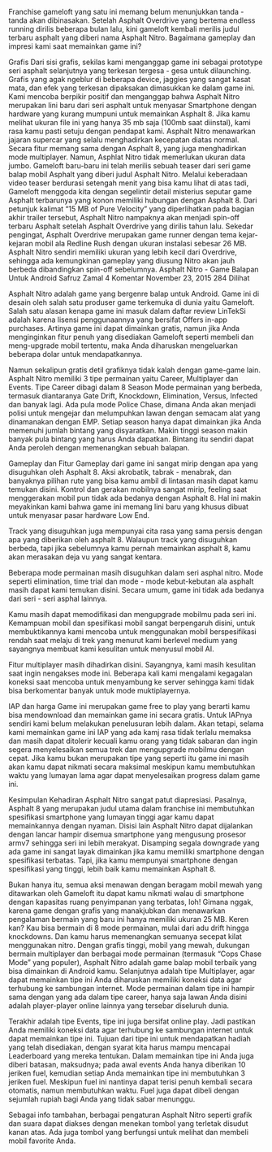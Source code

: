 Franchise gameloft yang satu ini memang belum menunjukkan tanda - tanda akan dibinasakan. Setelah Asphalt Overdrive yang bertema endless running dirilis beberapa bulan lalu, kini gameloft kembali merilis judul terbaru asphalt yang diberi nama Asphalt Nitro. Bagaimana gameplay dan impresi kami saat memainkan game ini?
 

Grafis
Dari sisi grafis, sekilas kami menganggap game ini sebagai prototype seri asphalt selanjutnya yang terkesan tergesa - gesa untuk dilaunching. Grafis yang agak ngeblur di beberapa device, jaggies yang sangat kasat mata, dan efek yang terkesan dipaksakan dimasukkan ke dalam game ini. Kami mencoba berpikir positif dan menganggap bahwa Asphalt Nitro merupakan lini baru dari seri asphalt untuk menyasar Smartphone dengan hardware yang kurang mumpuni untuk memainkan Asphalt 8. Jika kamu melihat ukuran file ini yang hanya 35 mb saja (100mb saat diinstal), kami rasa kamu pasti setuju dengan pendapat kami. Asphalt Nitro menawarkan jajaran supercar yang selalu menghadirkan kecepatan diatas normal. Secara fitur memang sama dengan Asphalt 8, yang juga menghadirkan mode multiplayer. Namun, Asphlat Nitro tidak memerlukan ukuran data jumbo.
Gameloft baru-baru ini telah merilis sebuah teaser dari seri game balap mobil Asphalt yang diberi judul Asphalt Nitro. Melalui keberadaan video teaser berdurasi setengah menit yang bisa kamu lihat di atas tadi, Gameloft menggoda kita dengan segelintir detail misterius seputar game Asphalt terbarunya yang konon memiliki hubungan dengan Asphalt 8.
Dari petunjuk kalimat “15 MB of Pure Velocity” yang diperlihatkan pada bagian akhir trailer tersebut, Asphalt Nitro nampaknya akan menjadi spin-off terbaru Asphalt setelah Asphalt Overdrive yang dirilis tahun lalu. Sekedar pengingat, Asphalt Overdrive merupakan game runner dengan tema kejar-kejaran mobil ala Redline Rush dengan ukuran instalasi sebesar 26 MB. Asphalt Nitro sendiri memiliki ukuran yang lebih kecil dari Overdrive, sehingga ada kemungkinan gameplay yang diusung Nitro akan jauh berbeda dibandingkan spin-off sebelumnya.
Asphalt Nitro - Game Balapan Untuk Android 
Safruz Zamal   4 Komentar   November 23, 2015   284 Dilihat 
 
Asphalt Nitro adalah game yang bergenre balap untuk Android. Game ini di desain oleh salah satu produser game terkemuka di dunia yaitu Gameloft. Salah satu alasan kenapa game ini masuk dalam daftar review LinTekSi adalah karena lisensi penggunaannya yang bersifat Offers in-app purchases. Artinya game ini dapat dimainkan gratis, namun jika Anda menginginkan fitur penuh yang disediakan Gameloft seperti membeli dan meng-upgrade mobil tertentu, maka Anda diharuskan mengeluarkan beberapa dolar untuk mendapatkannya.

Namun sekalipun gratis detil grafiknya tidak kalah dengan game-game lain. Asphalt Nitro memiliki 3 tipe permainan yaitu Career, Multiplayer dan Events. Tipe Career dibagi dalam 8 Season Mode permainan yang berbeda, termasuk diantaranya Gate Drift, Knockdown, Elimination, Versus, Infected dan banyak lagi. Ada pula mode  Police Chase, dimana Anda akan menjadi polisi untuk mengejar dan melumpuhkan lawan dengan semacam alat yang dinamanakan dengan EMP. Setiap season hanya dapat dimainkan jika Anda memenuhi jumlah bintang yang disyaratkan. Makin tinggi season makin banyak pula bintang yang harus Anda dapatkan. Bintang itu sendiri dapat Anda peroleh dengan memenangkan sebuah balapan.
 

 

Gameplay dan Fitur
Gameplay dari game ini sangat mirip dengan apa yang disuguhkan oleh Asphalt 8. Aksi akrobatik, tabrak - menabrak, dan banyaknya pilihan rute yang bisa kamu ambil di lintasan masih dapat kamu temukan disini. Kontrol dan gerakan mobilnya sangat mirip, feeling saat menggerakan mobil pun tidak ada bedanya dengan Asphalt 8. Hal ini makin meyakinkan kami bahwa game ini memang lini baru yang khusus dibuat untuk menyasar pasar hardware Low End.
 

Track yang disuguhkan juga mempunyai cita rasa yang sama persis dengan apa yang diberikan oleh asphalt 8. Walaupun track yang disuguhkan berbeda, tapi jika sebelumnya kamu pernah memainkan asphalt 8, kamu akan merasakan deja vu yang sangat kentara.

Beberapa mode permainan masih disuguhkan dalam seri asphal nitro. Mode seperti elimination, time trial dan mode - mode kebut-kebutan ala asphalt masih dapat kami temukan disini. Secara umum, game ini tidak ada bedanya dari seri - seri asphal lainnya.
 

Kamu masih dapat  memodifikasi dan mengupgrade mobilmu pada seri ini. Kemampuan mobil dan spesifikasi mobil sangat berpengaruh disini, untuk membuktikannya kami mencoba untuk menggunakan mobil berspesifikasi rendah saat melaju di trek yang menurut kami berlevel medium yang sayangnya membuat kami kesulitan untuk menyusul mobil AI.

Fitur multiplayer masih dihadirkan disini. Sayangnya, kami masih kesulitan saat ingin nengakses mode ini. Beberapa kali kami mengalami kegagalan koneksi saat mencoba untuk menyambung ke server sehingga kami tidak bisa berkomentar banyak untuk mode muktiplayernya.

IAP dan harga
Game ini merupakan game free to play yang berarti kamu bisa mendownload dan memainkan game ini secara gratis. Untuk IAPnya sendiri kami belum melakukan penelusuran lebih dalam. Akan tetapi, selama kami memainkan game ini IAP yang ada kamj rasa tidak terlalu memaksa dan masih dapat ditolerir kecuali kamu orang yang tidak sabaran dan ingin segera menyelesaikan semua trek dan mengupgrade mobilmu dengan cepat. Jika kamu bukan merupakan tipe yang seperti itu game ini masih akan kamu dapat nikmati secara maksimal meskipun kamu membutuhkan waktu yang lumayan lama agar dapat menyelesaikan progress dalam game ini.
 

Kesimpulan
Kehadiran Asphalt Nitro sangat patut diapresiasi. Pasalnya, Asphalt 8 yang merupakan judul utama dalam franchise ini membutuhkan spesifikasi smartphone yang lumayan tinggi agar kamu dapat memainkannya dengan nyaman. Disisi lain Asphalt Nitro dapat dijalankan dengan lancar hampir disemua smartphone yang mengusung prosesor armv7 sehingga seri ini lebih merakyat. Disamping segala downgrade yang ada game ini sangat layak dimainkan jika kamu memiliki smartphone dengan spesifikasi terbatas. Tapi, jika kamu mempunyai smartphone dengan spesifikasi yang tinggi, lebih baik kamu memainkan Asphalt 8.
 
Bukan hanya itu, semua aksi menawan dengan beragam mobil mewah yang ditawarkan oleh Gameloft itu dapat kamu nikmati walau di smartphone dengan kapasitas ruang penyimpanan yang terbatas, loh! Gimana nggak, karena game dengan grafis yang manakjubkan dan menawarkan pengalaman bermain yang baru ini hanya memiliki ukuran 25 MB. Keren kan?
Kau bisa bermain di 8 mode permainan, mulai dari adu drift hingga knockdowns. Dan kamu harus memenangkan semuanya secepat kilat menggunakan nitro. Dengan grafis tinggi, mobil yang mewah, dukungan bermain multiplayer dan berbagai mode permainan (termasuk “Cops Chase Mode” yang populer), Asphalt Nitro adalah game balap mobil terbaik yang bisa dimainkan di Android kamu.
Selanjutnya adalah tipe Multiplayer, agar dapat memainkan tipe ini Anda diharuskan memiliki koneksi data agar terhubung ke sambungan internet. Mode permainan dalam tipe ini hampir sama dengan yang ada dalam tipe career, hanya saja lawan Anda disini adalah player-player online lainnya yang tersebar diseluruh dunia.
 
Terakhir adalah tipe Events, tipe ini juga bersifat online play. Jadi pastikan Anda memiliki koneksi data agar terhubung ke sambungan internet untuk dapat memainkan tipe ini. Tujuan dari tipe ini untuk mendapatkan hadiah yang telah disediakan, dengan syarat kita harus mampu mencapai Leaderboard yang mereka tentukan. Dalam memainkan tipe ini Anda juga diberi batasan, maksudnya; pada awal events Anda hanya diberikan 10 jeriken fuel, kemudian setiap Anda memainkan tipe ini membutuhkan 3 jeriken fuel. Meskipun fuel ini nantinya dapat terisi penuh kembali secara otomatis, namun membutuhkan waktu. Fuel juga dapat dibeli dengan sejumlah rupiah bagi Anda yang tidak sabar menunggu.
 
Sebagai info tambahan, berbagai pengaturan Asphalt Nitro seperti grafik dan suara dapat diakses dengan menekan tombol  yang terletak disudut kanan atas. Ada juga tombol  yang berfungsi untuk melihat dan membeli mobil favorite Anda. 

